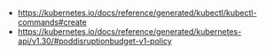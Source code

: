 - https://kubernetes.io/docs/reference/generated/kubectl/kubectl-commands#create
- https://kubernetes.io/docs/reference/generated/kubernetes-api/v1.30/#poddisruptionbudget-v1-policy